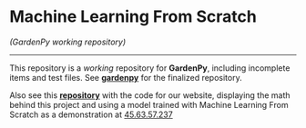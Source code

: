# Machine Learning From Scratch #
*(GardenPy working repository)*

----

This repository is a *working* repository for **GardenPy**, including incomplete items and test files.
See **[gardenpy](https://github.com/githubCHM/gardenpy)** for the finalized repository.

Also see this **[repository](https://github.com/yestochickens/NeuralNetWebsite)** with the code for our website, displaying the math behind this project and using a model trained with Machine Learning From Scratch as a demonstration at [45.63.57.237](45.63.57.237)

